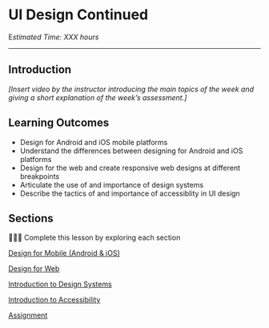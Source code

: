 
# UI Design Continued

E*stimated Time: XXX hours*

---

## Introduction

*[Insert video by the instructor introducing the main topics of the week and giving a short explanation of the week’s assessment.]*

## **Learning Outcomes**

- Design for Android and iOS mobile platforms
- Understand the differences between designing for Android and iOS platforms
- Design for the web and create responsive web designs at different breakpoints
- Articulate the use of and importance of design systems
- Describe the tactics of and importance of accessiblity in UI design

## Sections

<aside>

👩🏿‍🏫 Complete this lesson by exploring each section

</aside>

[Design for Mobile (Android & iOS)](lessons/more-ui-design/mobile.md)

[Design for Web](lessons/more-ui-design/web.md)

[Introduction to Design Systems](lessons/more-ui-design/design-systems.md)

[Introduction to Accessibility](llessons/more-ui-design/accessibility.md)

[Assignment](lessons/more-ui-design/assignment.md)

